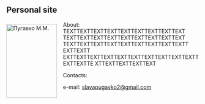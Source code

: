<html>
 <head>
  <meta charset="utf-8">
  <style>
   .leftimg {
    float:left; /* Выравнивание по левому краю */
    margin: 7px 16px 7px 0; /* Отступы вокруг картинки */
   }
   .rightimg  {
    float: right; /* Выравнивание по правому краю  */ 
    margin: 7px 0 16px 7px; /* Отступы вокруг картинки */
   }
  </style>
 </head>
 <body>
  <h2>Personal site</h2>
  <p><img src="__media/my_photo.jpg" alt="Пугавко М.М." width="132" height="194" class="leftimg">
About:
TEXTTEXTTEXTTEXTTEXTTEXTTEXTTEXTTEXT
TEXTTEXTTEXTTEXTTEXTTEXTTEXTTEXTTEXT
TEXTTEXTTEXTTEXTTEXTTEXTTEXTTEXTTEXTT
EXTTEXTT
EXTTEXTTEXTTEXTTEXTTEXTTEXTTEXTTEXTTEXTTEXTTEXTTE
XTTEXTTEXTTEXTTEXT
</html>

<html>

Contacts:

e-mail: [slavapugavko2@gmail.com](slavapugavko2@gmail.com)

</html>